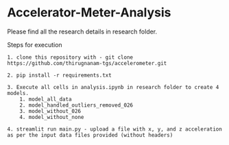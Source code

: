 # Accelerator-Meter-Analysis


Please find all the research details in research folder.

Steps for execution

    1. clone this repository with - git clone https://github.com/thirugnanam-tgs/accelerometer.git

    2. pip install -r requirements.txt

    3. Execute all cells in analysis.ipynb in research folder to create 4 models.
        1. model_all_data
        2. model_handled_outliers_removed_026
        3. model_without_026
        4. model_without_none

    4. streamlit run main.py - upload a file with x, y, and z acceleration as per the input data files provided (without headers)